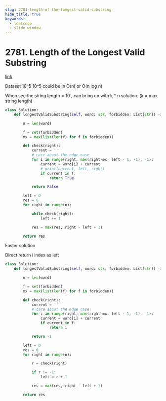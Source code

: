 ```yaml
---
slug: 2781-length-of-the-longest-valid-substring
hide_title: true
keywords:
  - leetcode
  - slide window
---
```


# 2781. Length of the Longest Valid Substring

[link](https://leetcode.com/problems/length-of-the-longest-valid-substring/description/)

Dataset 10^5 10^5 could be in O(n) or O(n log n)

When see the string length = 10 , can bring up with k * n solution. (k = max string length)

```python
class Solution:
    def longestValidSubstring(self, word: str, forbidden: List[str]) -> int:

        n = len(word)

        f = set(forbidden)
        mx = max(list(len(f) for f in forbidden))

        def check(right):
            current = ''
            # care about the edge case
            for i in range(right, max(right-mx, left - 1, -1), -1):
                current = word[i] + current
                # print(current, left, right)
                if current in f:
                    return True

            return False

        left = 0
        res = 0
        for right in range(n):

            while check(right):
                left += 1

            res = max(res, right - left + 1)

        return res
```

Faster solution

Direct return i index as left

```python
class Solution:
    def longestValidSubstring(self, word: str, forbidden: List[str]) -> int:

        n = len(word)

        f = set(forbidden)
        mx = max(list(len(f) for f in forbidden))

        def check(right):
            current = ''
            # care about the edge case
            for i in range(right, max(right-mx, left - 1, -1), -1):
                current = word[i] + current
                if current in f:
                    return i

            return -1

        left = 0
        res = 0
        for right in range(n):

            r = check(right)

            if r != -1:
                left = r + 1

            res = max(res, right - left + 1)

        return res


```
